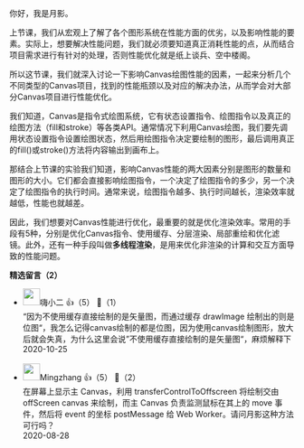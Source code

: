 你好，我是月影。

上节课，我们从宏观上了解了各个图形系统在性能方面的优劣，以及影响性能的要素。实际上，想要解决性能问题，我们就必须要知道真正消耗性能的点，从而结合项目需求进行有针对的处理，否则性能优化就是纸上谈兵、空中楼阁。

所以这节课，我们就深入讨论一下影响Canvas绘图性能的因素，一起来分析几个不同类型的Canvas项目，找到的性能瓶颈以及对应的解决办法，从而学会对大部分Canvas项目进行性能优化。

我们知道，Canvas是指令式绘图系统，它有状态设置指令、绘图指令以及真正的绘图方法（fill和stroke）等各类API。通常情况下利用Canvas绘图，我们要先调用状态设置指令设置绘图状态，然后用绘图指令决定要绘制的图形，最后调用真正的fill()或stroke()方法将内容输出到画布上。

那结合上节课的实验我们知道，影响Canvas性能的两大因素分别是图形的数量和图形的大小。它们都会直接影响绘图指令，一个决定了绘图指令的多少，另一个决定了绘图指令的执行时间。通常来说，绘图指令越多、执行时间越长，渲染效率就越低，性能也就越差。

因此，我们想要对Canvas性能进行优化，最重要的就是优化渲染效率。常用的手段有5种，分别是优化Canvas指令、使用缓存、分层渲染、局部重绘和优化滤镜。此外，还有一种手段叫做**多线程渲染**，是用来优化非渲染的计算和交互方面导致的性能问题。
<div><strong>精选留言（2）</strong></div><ul>
<li><img src="https://static001.geekbang.org/account/avatar/00/18/cd/32/ef42b1c1.jpg" width="30px"><span>嗨小二</span> 👍（5） 💬（1）<div>“因为不使用缓存直接绘制的是矢量图，而通过缓存 drawImage 绘制出的则是位图“，我怎么记得canvas绘制的都是位图，因为使用canvas绘制图形，放大后就会失真，为什么这里会说”不使用缓存直接绘制的是矢量图“，麻烦解释下</div>2020-10-25</li><br/><li><img src="http://thirdwx.qlogo.cn/mmopen/vi_32/Q0j4TwGTfTLqNxFYmldFiaT0180Po2TEbPuB3l0uZIqKb9sPWO97XicgDlaSIbkggq9yXv1vd1l7DXR4BjuqN76w/132" width="30px"><span>Mingzhang</span> 👍（5） 💬（2）<div>在屏幕上显示主 Canvas，利用 transferControlToOffscreen 将绘制交由 offScreen canvas 来绘制，而主 Canvas 负责监测鼠标在其上的 move 事件，然后将 event 的坐标 postMessage 给 Web Worker。请问月影这种方法可行吗？</div>2020-08-28</li><br/>
</ul>